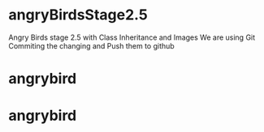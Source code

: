 # angryBirdsStage2.5
Angry Birds stage 2.5 with Class Inheritance and Images
We are using Git
Commiting the changing
and Push them to github

# angrybird
# angrybird
